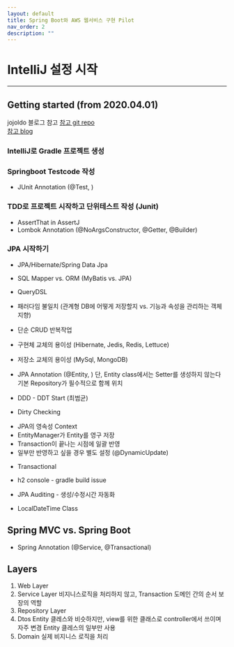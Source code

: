 ```yaml
---
layout: default
title: Spring Boot와 AWS 웹서비스 구현 Pilot
nav_order: 2
description: ""
---
```


# IntelliJ 설정 시작

---

## Getting started (from 2020.04.01)
jojoldo 블로그 참고
[참고 git repo](https://github.com/jojoldu/freelec-springboot2-webservice.git)  
[참고 blog](https://jojoldu.tistory.com/)  

### IntelliJ로 Gradle 프로젝트 생성

### Springboot Testcode 작성
* JUnit Annotation (@Test, )

### TDD로 프로젝트 시작하고 단위테스트 작성 (Junit)
* AssertThat in AssertJ
* Lombok Annotation (@NoArgsConstructor, @Getter, @Builder)

### JPA 시작하기
* JPA/Hibernate/Spring Data Jpa
* SQL Mapper vs. ORM (MyBatis vs. JPA)
* QueryDSL

* 패러다임 불일치 (관계형 DB에 어떻게 저장할지 vs. 기능과 속성을 관리하는 객체지향)
* 단순 CRUD 반복작업
* 구현체 교체의 용이성 (Hibernate, Jedis, Redis, Lettuce)
* 저장소 교체의 용이성 (MySql, MongoDB)

* JPA Annotation (@Entity, )
단, Entity class에서는 Setter를 생성하지 않는다
기본 Repository가 필수적으로 함께 위치

* DDD - DDT Start (최범균)
* Dirty Checking
- JPA의 영속성 Context
- EntityManager가 Entity를 영구 저장
- Transaction이 끝나는 시점에 일괄 반영
- 일부만 반영하고 싶을 경우 별도 설정 (@DynamicUpdate)
* Transactional

* h2 console - gradle build issue

* JPA Auditing - 생성/수정시간 자동화
* LocalDateTime Class

## Spring MVC vs. Spring Boot
* Spring Annotation (@Service, @Transactional)

## Layers
1. Web Layer
2. Service Layer
비지니스로직을 처리하지 않고, Transaction 도메인 간의 순서 보장의 역할
3. Repository Layer
4. Dtos
Entity 클레스와 비슷하지만, view를 위한 클래스로 controller에서 쓰이며 자주 변경
Entity 클레스의 일부만 사용
5. Domain
실제 비지니스 로직을 처리

